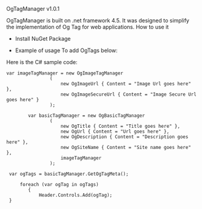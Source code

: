 OgTagManager v1.0.1

OgTagManager is built on .net framework 4.5. It was designed to simplify the implementation of Og Tag for web applications. 
How to use it

* Install NuGet Package

* Example of usage
To add OgTags below:
<meta property="og:title" content="Title goes here" />
<meta property="og:url" content="Url goes here" />
<meta property="og:description" content="Description goes here" />
<meta property="og:site_name" content="Site name goes here" />

<meta property="og:Image" content="Image Url goes here" />
<meta property="og:image:secure_url" content="Image Secure Url goes here" />

Here is the C# sample code:

    var imageTagManager = new OgImageTagManager
                    (
                        new OgImageUrl { Content = "Image Url goes here" },
                        new OgImageSecureUrl { Content = "Image Secure Url goes here" }
                    );

            var basicTagManager = new OgBasicTagManager
                    (
                        new OgTitle { Content = "Title goes here" },
                        new OgUrl { Content = "Url goes here" },
                        new OgDescription { Content = "Description goes here" },
                        new OgSiteName { Content = "Site name goes here" },
                        imageTagManager
                    );

     var ogTags = basicTagManager.GetOgTagMeta();

	     foreach (var ogTag in ogTags)
            {
                Header.Controls.Add(ogTag);
     }
